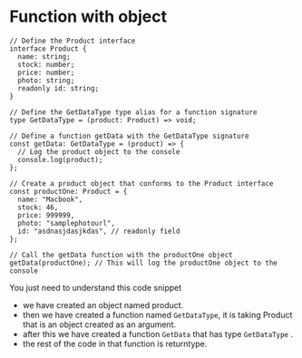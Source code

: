 # Function with object
```
// Define the Product interface
interface Product {
  name: string;
  stock: number;
  price: number;
  photo: string;
  readonly id: string;
}

// Define the GetDataType type alias for a function signature
type GetDataType = (product: Product) => void;

// Define a function getData with the GetDataType signature
const getData: GetDataType = (product) => {
  // Log the product object to the console
  console.log(product);
};

// Create a product object that conforms to the Product interface
const productOne: Product = {
  name: "Macbook",
  stock: 46,
  price: 999999,
  photo: "samplephotourl",
  id: "asdnasjdasjkdas", // readonly field
};

// Call the getData function with the productOne object
getData(productOne); // This will log the productOne object to the console
```

You just need to understand this code snippet

- we have created an object named product.
- then we have created a function named ``GetDataType``, it is taking Product that is an object created as an argument.
- after this we have created a function ``GetData`` that has type ``GetDataType`` .
- the rest of the code in that function is returntype.